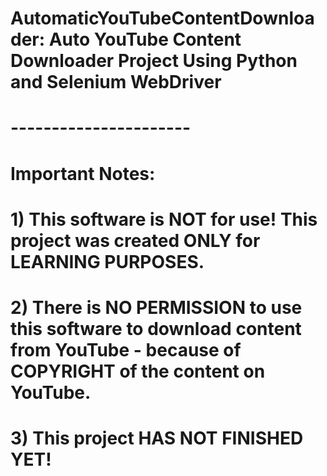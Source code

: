 # AutomaticYouTubeContentDownloader: Auto YouTube Content Downloader Project Using Python and Selenium WebDriver
# ----------------------
# Important Notes:
# 1) This software is NOT for use! This project was created ONLY for LEARNING PURPOSES.
# 2) There is NO PERMISSION to use this software to download content from YouTube - because of COPYRIGHT of the content on YouTube.
# 3) This project HAS NOT FINISHED YET!
